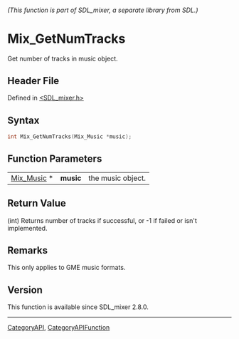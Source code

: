 ###### (This function is part of SDL_mixer, a separate library from SDL.)
# Mix_GetNumTracks

Get number of tracks in music object.

## Header File

Defined in [<SDL_mixer.h>](https://github.com/libsdl-org/SDL_mixer/blob/SDL2/include/SDL_mixer.h)

## Syntax

```c
int Mix_GetNumTracks(Mix_Music *music);
```

## Function Parameters

|                          |           |                   |
| ------------------------ | --------- | ----------------- |
| [Mix_Music](Mix_Music) * | **music** | the music object. |

## Return Value

(int) Returns number of tracks if successful, or -1 if failed or isn't
implemented.

## Remarks

This only applies to GME music formats.

## Version

This function is available since SDL_mixer 2.8.0.

----
[CategoryAPI](CategoryAPI), [CategoryAPIFunction](CategoryAPIFunction)

